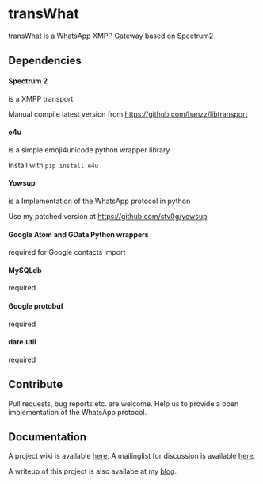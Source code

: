 # transWhat

transWhat is a WhatsApp XMPP Gateway based on Spectrum2                         

## Dependencies

#### Spectrum 2
is a XMPP transport

Manual compile latest version from https://github.com/hanzz/libtransport

#### e4u
is a simple emoji4unicode python wrapper library

Install with `pip install e4u`

#### Yowsup
is a Implementation of the WhatsApp protocol in python

Use my patched version at https://github.com/stv0g/yowsup

#### Google Atom and GData Python wrappers
required for Google contacts import

#### MySQLdb
required

#### Google protobuf
required

#### date.util
required

## Contribute

Pull requests, bug reports etc. are welcome.
Help us to provide a open implementation of the WhatsApp protocol.

## Documentation

A project wiki is available [here](http://dev.0l.de/projects/transwhat/start).
A mailinglist for discussion is available [here](http://lists.0l.de/listinfo/whatsapp).

A writeup of this project is also availabe at my [blog](http://www.steffenvogel.de/2013/06/29/transwhat/).
